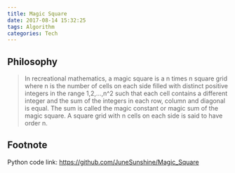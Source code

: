 ```yaml
---
title: Magic Square
date: 2017-08-14 15:32:25
tags: Algorithm
categories: Tech
---
```


## Philosophy
> In recreational mathematics, a magic square is a n times n square grid where n is the number of cells on each side filled with distinct positive integers in the range 1,2,...,n^2 such that each cell contains a different integer and the sum of the integers in each row, column and diagonal is equal. 
The sum is called the magic constant or magic sum of the magic square. A square grid with n cells on each side is said to have order n.

<!-- more -->

## Footnote

Python code link:
<https://github.com/JuneSunshine/Magic_Square>

